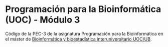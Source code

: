 # Programación para la Bioinformática (UOC) - Módulo 3

Código de la PEC-3 de la asignatura Programación para la Bioinformática en el máster de [Bioinformática y bioestadística interuniversitario UOC/UB](http://estudios.uoc.edu/es/masters-universitarios/bioinformatica-bioestadistica).

